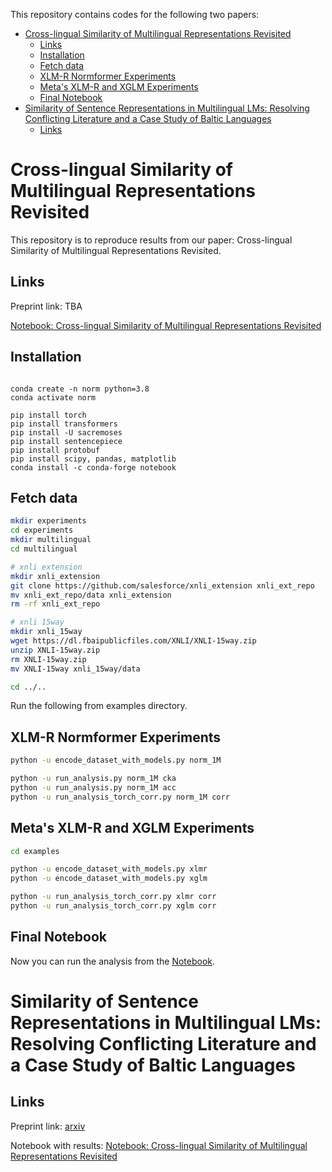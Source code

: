 This repository contains codes for the following two papers:

- [Cross-lingual Similarity of Multilingual Representations Revisited](#cross-lingual-similarity-of-multilingual-representations-revisited)
  * [Links](#links-1)
  * [Installation](#installation)
  * [Fetch data](#fetch-data)
  * [XLM-R Normformer Experiments](#xlm-r-normformer-experiments)
  * [Meta's XLM-R and XGLM Experiments](#meta-s-xlm-r-and-xglm-experiments)
  * [Final Notebook](#final-notebook)
- [Similarity of Sentence Representations in Multilingual LMs: Resolving Conflicting Literature and a Case Study of Baltic Languages](#similarity-of-sentence-representations-in-multilingual-lms--resolving-conflicting-literature-and-a-case-study-of-baltic-languages)
  * [Links](#links)


# Cross-lingual Similarity of Multilingual Representations Revisited

This repository is to reproduce results from our paper: Cross-lingual Similarity of Multilingual Representations Revisited.

## Links

Preprint link: TBA

[Notebook: Cross-lingual Similarity of Multilingual Representations Revisited](examples/emnlp22_anon.ipynb)


## Installation
```

conda create -n norm python=3.8
conda activate norm

pip install torch 
pip install transformers
pip install -U sacremoses
pip install sentencepiece
pip install protobuf
pip install scipy, pandas, matplotlib
conda install -c conda-forge notebook

```

## Fetch data

```bash
mkdir experiments
cd experiments
mkdir multilingual
cd multilingual  

# xnli extension
mkdir xnli_extension
git clone https://github.com/salesforce/xnli_extension xnli_ext_repo
mv xnli_ext_repo/data xnli_extension
rm -rf xnli_ext_repo

# xnli 15way
mkdir xnli_15way
wget https://dl.fbaipublicfiles.com/XNLI/XNLI-15way.zip
unzip XNLI-15way.zip
rm XNLI-15way.zip
mv XNLI-15way xnli_15way/data

cd ../..
```

Run the following from examples directory.

## XLM-R Normformer Experiments

```bash
python -u encode_dataset_with_models.py norm_1M

python -u run_analysis.py norm_1M cka
python -u run_analysis.py norm_1M acc 
python -u run_analysis_torch_corr.py norm_1M corr
```

## Meta's XLM-R and XGLM Experiments

```bash
cd examples

python -u encode_dataset_with_models.py xlmr
python -u encode_dataset_with_models.py xglm

python -u run_analysis_torch_corr.py xlmr corr
python -u run_analysis_torch_corr.py xglm corr
```

## Final Notebook
Now you can run the analysis from the [Notebook](examples/emnlp22_anon.ipynb).

# Similarity of Sentence Representations in Multilingual LMs: Resolving Conflicting Literature and a Case Study of Baltic Languages

## Links

Preprint link: [arxiv](https://arxiv.org/abs/2109.01207)

Notebook with results: [Notebook: Cross-lingual Similarity of Multilingual Representations Revisited](examples/1.%20sim-search-BalticHLT.ipynb)


